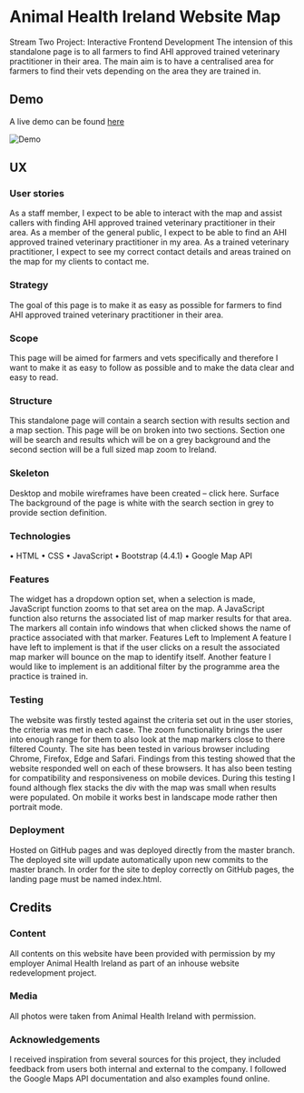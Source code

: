 # Animal Health Ireland Website Map

Stream Two Project: Interactive Frontend Development 
The intension of this standalone page is to all farmers to find AHI approved trained veterinary practitioner in their area.  The main aim is to have a centralised area for farmers to find their vets depending on the area they are trained in. 

## Demo
A live demo can be found <a href="https://lisaannbyrne1.github.io/MSP2-AHI-Map/">here</a>

![Demo](https://github.com/lisaannbyrne1/MSP2-AHI-Map/blob/master/assets/Demo.gif "=Demo")

## UX
### User stories
As a staff member, I expect to be able to interact with the map and assist callers with finding AHI approved trained veterinary practitioner in their area.
As a member of the general public, I expect to be able to find an AHI approved trained veterinary practitioner in my area.
As a trained veterinary practitioner, I expect to see my correct contact details and areas trained on the map for my clients to contact me. 
### Strategy
The goal of this page is to make it as easy as possible for farmers to find AHI approved trained veterinary practitioner in their area.
### Scope
This page will be aimed for farmers and vets specifically and therefore I want to make it as easy to follow as possible and to make the data clear and easy to read. 
### Structure
This standalone page will contain a search section with results section and a map section. This page will be on broken into two sections. Section one will be search and results which will be on a grey background and the second section will be a full sized map zoom to Ireland. 
### Skeleton
Desktop and mobile wireframes have been created – click here. 
Surface
The background of the page is white with the search section in grey to provide section definition.
### Technologies
•	HTML
•	CSS
•	JavaScript
•	Bootstrap (4.4.1)
•	Google Map API

### Features
The widget has a dropdown option set, when a selection is made, JavaScript function zooms to that set area on the map.  A JavaScript function also returns the associated list of map marker results for that area. The markers all contain info windows that when clicked shows the name of practice associated with that marker. 
Features Left to Implement
A feature I have left to implement is that if the user clicks on a result the associated map marker will bounce on the map to identify itself.  Another feature I would like to implement is an additional filter by the programme area the practice is trained in. 

### Testing
The website was firstly tested against the criteria set out in the user stories, the criteria was met in each case. The zoom functionality brings the user into enough range for them to also look at the map markers close to there filtered County. The site has been tested in various browser including Chrome, Firefox, Edge and Safari. Findings from this testing showed that the website responded  well on each of these browsers. It has also been testing for compatibility and responsiveness on mobile devices. During this testing I found although flex stacks the div with the map was small when results were populated. On mobile it works best in landscape mode rather then portrait mode. 

### Deployment
Hosted on GitHub pages and was deployed directly from the master branch. The deployed site will update automatically upon new commits to the master branch. In order for the site to deploy correctly on GitHub pages, the landing page must be named index.html.

## Credits

### Content 

All contents on this website have been provided with permission by my employer Animal Health Ireland as part of an inhouse website redevelopment project. 

### Media

All photos were taken from Animal Health Ireland with permission. 

### Acknowledgements

I received inspiration from several sources for this project, they included feedback from users both internal and external to the company.  I followed the Google Maps API documentation and also examples found online. 
